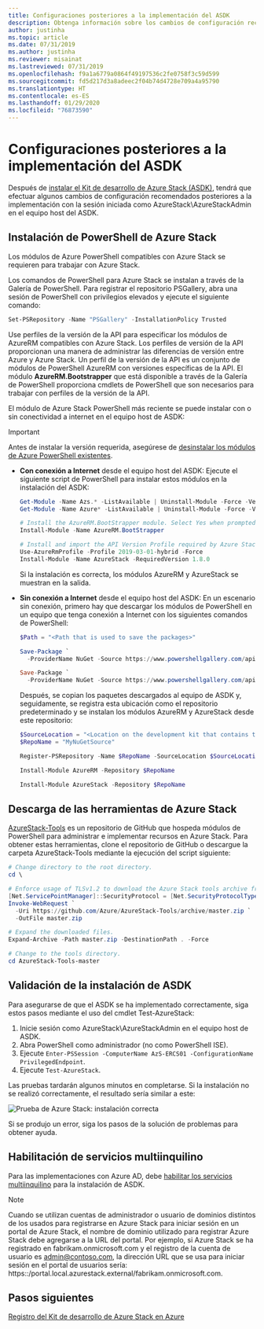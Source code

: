```yaml
---
title: Configuraciones posteriores a la implementación del ASDK
description: Obtenga información sobre los cambios de configuración recomendados después de instalar el Kit de desarrollo de Azure Stack (ASDK).
author: justinha
ms.topic: article
ms.date: 07/31/2019
ms.author: justinha
ms.reviewer: misainat
ms.lastreviewed: 07/31/2019
ms.openlocfilehash: f9a1a6779a0864f49197536c2fe0758f3c59d599
ms.sourcegitcommit: fd5d217d3a8adeec2f04b74d4728e709a4a95790
ms.translationtype: HT
ms.contentlocale: es-ES
ms.lasthandoff: 01/29/2020
ms.locfileid: "76873590"
---
```

# <a name="post-deployment-configurations-for-asdk"></a>Configuraciones posteriores a la implementación del ASDK

Después de [instalar el Kit de desarrollo de Azure Stack (ASDK)](asdk-install.md), tendrá que efectuar algunos cambios de configuración recomendados posteriores a la implementación con la sesión iniciada como AzureStack\AzureStackAdmin en el equipo host del ASDK.

## <a name="install-azure-stack-powershell"></a>Instalación de PowerShell de Azure Stack

Los módulos de Azure PowerShell compatibles con Azure Stack se requieren para trabajar con Azure Stack.

Los comandos de PowerShell para Azure Stack se instalan a través de la Galería de PowerShell. Para registrar el repositorio PSGallery, abra una sesión de PowerShell con privilegios elevados y ejecute el siguiente comando:

``` Powershell
Set-PSRepository -Name "PSGallery" -InstallationPolicy Trusted
```

Use perfiles de la versión de la API para especificar los módulos de AzureRM compatibles con Azure Stack.  Los perfiles de versión de la API proporcionan una manera de administrar las diferencias de versión entre Azure y Azure Stack. Un perfil de la versión de la API es un conjunto de módulos de PowerShell AzureRM con versiones específicas de la API. El módulo **AzureRM.Bootstrapper** que está disponible a través de la Galería de PowerShell proporciona cmdlets de PowerShell que son necesarios para trabajar con perfiles de la versión de la API.

El módulo de Azure Stack PowerShell más reciente se puede instalar con o sin conectividad a internet en el equipo host de ASDK:

> [!IMPORTANT]
> Antes de instalar la versión requerida, asegúrese de [desinstalar los módulos de Azure PowerShell existentes](../operator/azure-stack-powershell-install.md#3-uninstall-existing-versions-of-the-azure-stack-hub-powershell-modules).

- **Con conexión a Internet** desde el equipo host del ASDK: Ejecute el siguiente script de PowerShell para instalar estos módulos en la instalación del ASDK:


  ```powershell  
  Get-Module -Name Azs.* -ListAvailable | Uninstall-Module -Force -Verbose
  Get-Module -Name Azure* -ListAvailable | Uninstall-Module -Force -Verbose

  # Install the AzureRM.BootStrapper module. Select Yes when prompted to install NuGet
  Install-Module -Name AzureRM.BootStrapper

  # Install and import the API Version Profile required by Azure Stack into the current PowerShell session.
  Use-AzureRmProfile -Profile 2019-03-01-hybrid -Force
  Install-Module -Name AzureStack -RequiredVersion 1.8.0
  ```

  Si la instalación es correcta, los módulos AzureRM y AzureStack se muestran en la salida.

- **Sin conexión a Internet** desde el equipo host del ASDK: En un escenario sin conexión, primero hay que descargar los módulos de PowerShell en un equipo que tenga conexión a Internet con los siguientes comandos de PowerShell:

  ```powershell
  $Path = "<Path that is used to save the packages>"

  Save-Package `
    -ProviderName NuGet -Source https://www.powershellgallery.com/api/v2 -Name AzureRM -Path $Path -Force -RequiredVersion 2.3.0
  
  Save-Package `
    -ProviderName NuGet -Source https://www.powershellgallery.com/api/v2 -Name AzureStack -Path $Path -Force -RequiredVersion 1.5.0
  ```

  Después, se copian los paquetes descargados al equipo de ASDK y, seguidamente, se registra esta ubicación como el repositorio predeterminado y se instalan los módulos AzureRM y AzureStack desde este repositorio:

    ```powershell  
    $SourceLocation = "<Location on the development kit that contains the PowerShell packages>"
    $RepoName = "MyNuGetSource"

    Register-PSRepository -Name $RepoName -SourceLocation $SourceLocation -InstallationPolicy Trusted

    Install-Module AzureRM -Repository $RepoName

    Install-Module AzureStack -Repository $RepoName
    ```

## <a name="download-the-azure-stack-tools"></a>Descarga de las herramientas de Azure Stack

[AzureStack-Tools](https://github.com/Azure/AzureStack-Tools) es un repositorio de GitHub que hospeda módulos de PowerShell para administrar e implementar recursos en Azure Stack. Para obtener estas herramientas, clone el repositorio de GitHub o descargue la carpeta AzureStack-Tools mediante la ejecución del script siguiente:

  ```powershell
  # Change directory to the root directory.
  cd \

  # Enforce usage of TLSv1.2 to download the Azure Stack tools archive from GitHub
  [Net.ServicePointManager]::SecurityProtocol = [Net.SecurityProtocolType]::Tls12
  Invoke-WebRequest `
    -Uri https://github.com/Azure/AzureStack-Tools/archive/master.zip `
    -OutFile master.zip

  # Expand the downloaded files.
  Expand-Archive -Path master.zip -DestinationPath . -Force

  # Change to the tools directory.
  cd AzureStack-Tools-master
  ```

## <a name="validate-the-asdk-installation"></a>Validación de la instalación de ASDK

Para asegurarse de que el ASDK se ha implementado correctamente, siga estos pasos mediante el uso del cmdlet Test-AzureStack:

1. Inicie sesión como AzureStack\AzureStackAdmin en el equipo host de ASDK.
2. Abra PowerShell como administrador (no como PowerShell ISE).
3. Ejecute `Enter-PSSession -ComputerName AzS-ERCS01 -ConfigurationName PrivilegedEndpoint`.
4. Ejecute `Test-AzureStack`.

Las pruebas tardarán algunos minutos en completarse. Si la instalación no se realizó correctamente, el resultado sería similar a este:

![Prueba de Azure Stack: instalación correcta](media/asdk-post-deploy/test-azurestack.png)

Si se produjo un error, siga los pasos de la solución de problemas para obtener ayuda.

## <a name="enable-multi-tenancy"></a>Habilitación de servicios multiinquilino

Para las implementaciones con Azure AD, debe [habilitar los servicios multiinquilino](../operator/azure-stack-enable-multitenancy.md#enable-multi-tenancy) para la instalación de ASDK.

> [!NOTE]
> Cuando se utilizan cuentas de administrador o usuario de dominios distintos de los usados para registrarse en Azure Stack para iniciar sesión en un portal de Azure Stack, el nombre de dominio utilizado para registrar Azure Stack debe agregarse a la URL del portal. Por ejemplo, si Azure Stack se ha registrado en fabrikam.onmicrosoft.com y el registro de la cuenta de usuario es admin@contoso.com, la dirección URL que se usa para iniciar sesión en el portal de usuarios sería: https:\:/portal.local.azurestack.external/fabrikam.onmicrosoft.com.

## <a name="next-steps"></a>Pasos siguientes

[Registro del Kit de desarrollo de Azure Stack en Azure](asdk-register.md)
